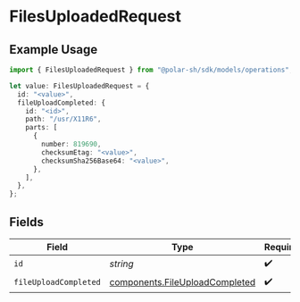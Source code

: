 # FilesUploadedRequest

## Example Usage

```typescript
import { FilesUploadedRequest } from "@polar-sh/sdk/models/operations";

let value: FilesUploadedRequest = {
  id: "<value>",
  fileUploadCompleted: {
    id: "<id>",
    path: "/usr/X11R6",
    parts: [
      {
        number: 819690,
        checksumEtag: "<value>",
        checksumSha256Base64: "<value>",
      },
    ],
  },
};
```

## Fields

| Field                                                                            | Type                                                                             | Required                                                                         | Description                                                                      |
| -------------------------------------------------------------------------------- | -------------------------------------------------------------------------------- | -------------------------------------------------------------------------------- | -------------------------------------------------------------------------------- |
| `id`                                                                             | *string*                                                                         | :heavy_check_mark:                                                               | The file ID.                                                                     |
| `fileUploadCompleted`                                                            | [components.FileUploadCompleted](../../models/components/fileuploadcompleted.md) | :heavy_check_mark:                                                               | N/A                                                                              |